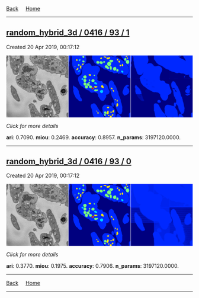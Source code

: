 
[Back](..)&nbsp;&nbsp;&nbsp;&nbsp;&nbsp;[Home](https://leapmanlab.github.io/snapshots)

---

<div class="summary"><a href="1"><h2>random_hybrid_3d / 0416 / 93 / 1</h2></a><p>Created 20 Apr 2019, 00:17:12
</p><a href="1"><img src="1/media/summary.png" align="center"></a><p>
<i>Click for more details</i>
</p></div>

**ari**: 0.7090. **miou**: 0.2469. **accuracy**: 0.8957. **n_params**: 3197120.0000. 

---

<div class="summary"><a href="0"><h2>random_hybrid_3d / 0416 / 93 / 0</h2></a><p>Created 20 Apr 2019, 00:17:12
</p><a href="0"><img src="0/media/summary.png" align="center"></a><p>
<i>Click for more details</i>
</p></div>

**ari**: 0.3770. **miou**: 0.1975. **accuracy**: 0.7906. **n_params**: 3197120.0000. 

---

[Back](..)&nbsp;&nbsp;&nbsp;&nbsp;&nbsp;[Home](https://leapmanlab.github.io/snapshots)

---